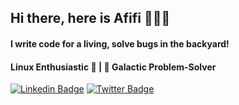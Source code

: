 ## Hi there, here is Afifi 👋👨‍💻

#### I write code for a living, solve bugs in the backyard!

#### Linux Enthusiastic 🐧 | 🚀 Galactic Problem-Solver 

[![Linkedin Badge](https://img.shields.io/badge/-Add%20Me%20on%20LinkedIn-0072b1?style=flat&logo=Linkedin&logoColor=white)](https://www.linkedin.com/in/afifibytes/ "Connect on LinkedIn")
[![Twitter Badge](https://img.shields.io/badge/-Follow%20Me%20on%20Twitter%20-00acee?style=flat&logo=Twitter&logoColor=white)](https://twitter.com/intent/follow?screen_name=afifibytes "Follow on Twitter")

